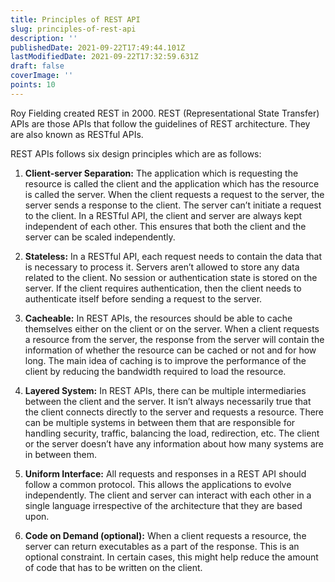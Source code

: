 ```yaml
---
title: Principles of REST API
slug: principles-of-rest-api
description: ''
publishedDate: 2021-09-22T17:49:44.101Z
lastModifiedDate: 2021-09-22T17:32:59.631Z
draft: false
coverImage: ''
points: 10
---
```


Roy Fielding created REST in 2000. REST (Representational State Transfer) APIs are those APIs that follow the guidelines of REST architecture. They are also known as RESTful APIs.

REST APIs follows six design principles which are as follows:

1. **Client-server Separation:** The application which is requesting the resource is called the client and the application which has the resource is called the server. When the client requests a request to the server, the server sends a response to the client. The server can’t initiate a request to the client. In a RESTful API, the client and server are always kept independent of each other. This ensures that both the client and the server can be scaled independently.

2. **Stateless:** In a RESTful API, each request needs to contain the data that is necessary to process it. Servers aren’t allowed to store any data related to the client. No session or authentication state is stored on the server. If the client requires authentication, then the client needs to authenticate itself before sending a request to the server.

3. **Cacheable:** In REST APIs, the resources should be able to cache themselves either on the client or on the server. When a client requests a resource from the server, the response from the server will contain the information of whether the resource can be cached or not and for how long. The main idea of caching is to improve the performance of the client by reducing the bandwidth required to load the resource.

4. **Layered System:** In REST APIs, there can be multiple intermediaries between the client and the server. It isn’t always necessarily true that the client connects directly to the server and requests a resource. There can be multiple systems in between them that are responsible for handling security, traffic, balancing the load, redirection, etc. The client or the server doesn’t have any information about how many systems are in between them.

5. **Uniform Interface:** All requests and responses in a REST API should follow a common protocol. This allows the applications to evolve independently. The client and server can interact with each other in a single language irrespective of the architecture that they are based upon.

6. **Code on Demand (optional):** When a client requests a resource, the server can return executables as a part of the response. This is an optional constraint. In certain cases, this might help reduce the amount of code that has to be written on the client.
